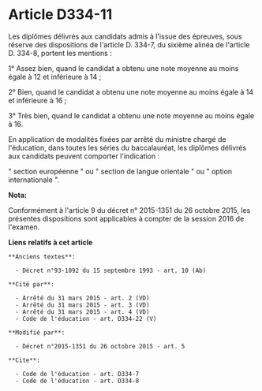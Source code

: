 # Article D334-11

Les diplômes délivrés aux candidats admis à l'issue des épreuves, sous réserve des dispositions de l'article D. 334-7, du
sixième alinéa de l'article D. 334-8, portent les mentions : 

1° Assez bien, quand le candidat a obtenu une note moyenne au moins égale à 12 et inférieure à 14 ; 

2° Bien, quand le candidat a obtenu une note moyenne au moins égale à 14 et inférieure à 16 ; 

3° Très bien, quand le candidat a obtenu une note moyenne au moins égale à 16. 

En application de modalités fixées par arrêté du ministre chargé de l'éducation, dans toutes les séries du baccalauréat, les
diplômes délivrés aux candidats peuvent comporter l'indication : 

" section européenne " ou " section de langue orientale " ou " option internationale ".

**Nota:**

Conformément à l'article 9 du décret n° 2015-1351 du 26 octobre 2015, les présentes dispositions sont applicables à compter
de la session 2016 de l'examen.

**Liens relatifs à cet article**

	**Anciens textes**:

	  - Décret n°93-1092 du 15 septembre 1993 - art. 10 (Ab)

	**Cité par**:

	  - Arrêté du 31 mars 2015 - art. 2 (VD)
	  - Arrêté du 31 mars 2015 - art. 3 (VD)
	  - Arrêté du 31 mars 2015 - art. 4 (VD)
	  - Code de l'éducation - art. D334-22 (V)

	**Modifié par**:

	  - Décret n°2015-1351 du 26 octobre 2015 - art. 5

	**Cite**:

	  - Code de l'éducation - art. D334-7
	  - Code de l'éducation - art. D334-8
